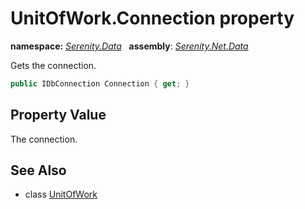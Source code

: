 # UnitOfWork.Connection property
**namespace:** *[Serenity.Data](../../README.md#serenity.data-namespace)*   **assembly**: *[Serenity.Net.Data](../../README.md)*

Gets the connection.

```csharp
public IDbConnection Connection { get; }
```

## Property Value

The connection.

## See Also

* class [UnitOfWork](../UnitOfWork.md)